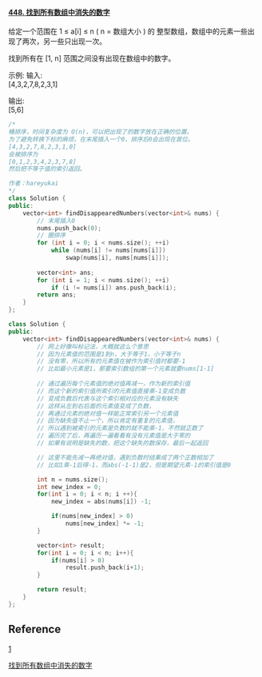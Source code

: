 #### [448. 找到所有数组中消失的数字](https://leetcode-cn.com/problems/find-all-numbers-disappeared-in-an-array/)

给定一个范围在  1 ≤ a[i] ≤ n ( n = 数组大小 ) 的 整型数组，数组中的元素一些出现了两次，另一些只出现一次。

找到所有在 [1, n] 范围之间没有出现在数组中的数字。

示例:
输入:  
[4,3,2,7,8,2,3,1]  

输出:  
[5,6]

~~~C++
/*
桶排序，时间复杂度为 O(n)，可以把出现了的数字放在正确的位置。
为了避免转换下标的麻烦，在末尾插入一个0，排序后0会出现在首位。
[4,3,2,7,8,2,3,1,0]
会被排序为
[0,1,2,3,4,2,3,7,8]
然后把不等于值的索引返回。

作者：hareyukai
*/
class Solution {
public:
    vector<int> findDisappearedNumbers(vector<int>& nums) {
        // 末尾插入0
        nums.push_back(0);
        // 圈排序
        for (int i = 0; i < nums.size(); ++i)
            while (nums[i] != nums[nums[i]])
                swap(nums[i], nums[nums[i]]);
        
        vector<int> ans;
        for (int i = 1; i < nums.size(); ++i)
            if (i != nums[i]) ans.push_back(i);
        return ans;
    }
};
~~~



~~~C++
class Solution {
public:
    vector<int> findDisappearedNumbers(vector<int>& nums) {
        // 网上好像叫标记法，大概就这么个意思
        // 因为元素值的范围是1到n，大于等于1，小于等于n
        // 没有零，所以所有的元素值在被作为索引值时都要-1
        // 比如最小元素是1，那要索引数组的第一个元素就要nums[1-1]
        
        // 通过遍历每个元素值的绝对值再减一，作为新的索引值
        // 而这个新的索引值所索引的元素值直接乘-1变成负数
        // 变成负数后代表与这个索引相对应的元素没有缺失
        // 这样从左到右后面的元素值变成了负数，
        // 再通过元素的绝对值一样能正常索引另一个元素值
        // 因为缺失值不止一个，所以肯定有重复的元素值，
        // 所以遇到被索引的元素是负数的就不能乘-1，不然就正数了
        // 遍历完了后，再遍历一遍看看有没有元素值是大于零的
        // 如果有说明是缺失的数，把这个缺失的数保存，最后一起返回

        // 这里不能先减一再绝对值，遇到负数时结果成了两个正数相加了
        // 比如1乘-1后得-1，而abs(-1-1)是2，但是期望元素-1的索引值是0

        int n = nums.size();
        int new_index = 0;
        for(int i = 0; i < n; i ++){
            new_index = abs(nums[i]) -1;

            if(nums[new_index] > 0)
                nums[new_index] *= -1;
        }

        vector<int> result;
        for(int i = 0; i < n; i++){
            if(nums[i] > 0)
                result.push_back(i+1);
        }

        return result;
    }
};
~~~









## Reference

[1](https://leetcode-cn.com/problems/find-all-numbers-disappeared-in-an-array/solution/zhao-dao-suo-you-shu-zu-zhong-xiao-shi-de-shu-zi-2/)

[找到所有数组中消失的数字](https://leetcode-cn.com/problems/find-all-numbers-disappeared-in-an-array/solution/-zhao-dao-suo-you-shu-zu-zhong-xiao-shi-de-shu-zi-/)

